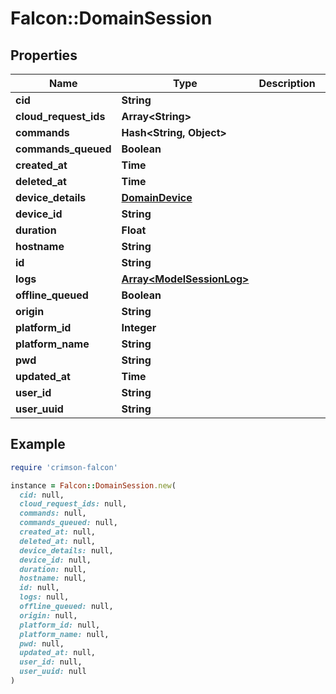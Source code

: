 # Falcon::DomainSession

## Properties

| Name | Type | Description | Notes |
| ---- | ---- | ----------- | ----- |
| **cid** | **String** |  |  |
| **cloud_request_ids** | **Array&lt;String&gt;** |  |  |
| **commands** | **Hash&lt;String, Object&gt;** |  | [optional] |
| **commands_queued** | **Boolean** |  |  |
| **created_at** | **Time** |  |  |
| **deleted_at** | **Time** |  |  |
| **device_details** | [**DomainDevice**](DomainDevice.md) |  | [optional] |
| **device_id** | **String** |  |  |
| **duration** | **Float** |  |  |
| **hostname** | **String** |  |  |
| **id** | **String** |  |  |
| **logs** | [**Array&lt;ModelSessionLog&gt;**](ModelSessionLog.md) |  |  |
| **offline_queued** | **Boolean** |  |  |
| **origin** | **String** |  |  |
| **platform_id** | **Integer** |  | [optional] |
| **platform_name** | **String** |  | [optional] |
| **pwd** | **String** |  | [optional] |
| **updated_at** | **Time** |  |  |
| **user_id** | **String** |  |  |
| **user_uuid** | **String** |  |  |

## Example

```ruby
require 'crimson-falcon'

instance = Falcon::DomainSession.new(
  cid: null,
  cloud_request_ids: null,
  commands: null,
  commands_queued: null,
  created_at: null,
  deleted_at: null,
  device_details: null,
  device_id: null,
  duration: null,
  hostname: null,
  id: null,
  logs: null,
  offline_queued: null,
  origin: null,
  platform_id: null,
  platform_name: null,
  pwd: null,
  updated_at: null,
  user_id: null,
  user_uuid: null
)
```

